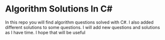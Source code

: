 # Algorithm Solutions In C#
In this repo you will find algorithm questions solved with C#. I also added different solutions to some questions. I will add new questions and solutions as I have time. I hope that will be useful

<!--START_SECTION:waka-->
<!--END_SECTION:waka--
